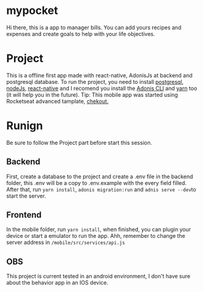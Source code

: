 
# mypocket
Hi there, this is a app to manager bills.
You can add yours recipes and expenses and create goals to help with your life objectives.

# Project
This is a offline first app made with react-native, AdonisJs at backend and postgresql database. To run the project, you need to install [postgresql](https://www.postgresql.org/), [nodeJs](https://nodejs.org/en/), [react-native](https://reactnative.dev/) and I recomend you install the [Adonis CLI](https://adonisjs.com/docs/4.1/installation) and [yarn](https://classic.yarnpkg.com/pt-BR/docs/install/) too (it will help you in the future). 
Tip: This mobile app was started using Rocketseat advanced tamplate, [chekout.](https://github.com/Rocketseat/react-native-template-rocketseat-advanced)

# Runign
Be sure to follow the Project part before start this session.

## Backend
First, create a database to the project and create a .env file in the backend folder, this .env will be a copy to .env.example with the every field filled. After that, run `yarn install`, `adonis migration:run` and `adnis serve --dev`to start the server.

## Frontend
In the mobile folder, run `yarn install`, when finished, you can plugin your device or start a emulator to run the app. Ahh, remember to change the server address in `/mobile/src/services/api.js`

## OBS
This project is current tested in an android environment, I don't have sure about the behavior app in an IOS device.
